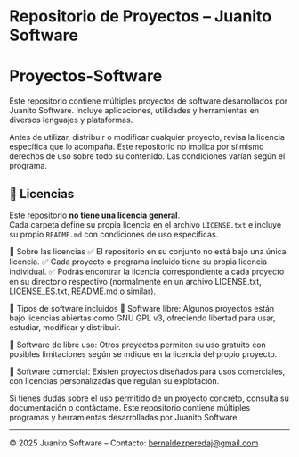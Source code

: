 # Repositorio de Proyectos – Juanito Software

# Proyectos-Software

Este repositorio contiene múltiples proyectos de software desarrollados por Juanito Software.
Incluye aplicaciones, utilidades y herramientas en diversos lenguajes y plataformas.

Antes de utilizar, distribuir o modificar cualquier proyecto, revisa la licencia específica que lo acompaña.
Este repositorio no implica por sí mismo derechos de uso sobre todo su contenido. Las condiciones varían según el programa.

## 📜 Licencias

Este repositorio **no tiene una licencia general**.  
Cada carpeta define su propia licencia en el archivo `LICENSE.txt` e incluye su propio `README.md` con condiciones de uso específicas.


📌 Sobre las licencias
✅ El repositorio en su conjunto no está bajo una única licencia.
✅ Cada proyecto o programa incluido tiene su propia licencia individual.
✅ Podrás encontrar la licencia correspondiente a cada proyecto en su directorio respectivo (normalmente en un archivo LICENSE.txt, LICENSE_ES.txt, README.md o similar).

🚀 Tipos de software incluidos
🔹 Software libre: Algunos proyectos están bajo licencias abiertas como GNU GPL v3, ofreciendo libertad para usar, estudiar, modificar y distribuir.

🔹 Software de libre uso: Otros proyectos permiten su uso gratuito con posibles limitaciones según se indique en la licencia del propio proyecto.

🔹 Software comercial: Existen proyectos diseñados para usos comerciales, con licencias personalizadas que regulan su explotación.


Si tienes dudas sobre el uso permitido de un proyecto concreto, consulta su documentación o contáctame.
Este repositorio contiene múltiples programas y herramientas desarrolladas por Juanito Software.

---

© 2025 Juanito Software – Contacto: bernaldezperedaj@gmail.com
